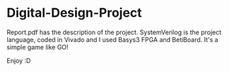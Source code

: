 # Digital-Design-Project
Report.pdf has the description of the project.
SystemVerilog is the project language, coded in Vivado and I used Basys3 FPGA and BetiBoard.
It's a simple game like GO!

Enjoy :D
